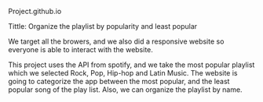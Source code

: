 Project.github.io

Tittle: Organize the playlist by popularity and least popular 

We target all the browers, and we also did a responsive website so everyone is able to interact with the website.

This project uses the API from spotify, and we take the most popular playlist which we selected Rock, Pop, Hip-hop and Latin Music. The website is going to categorize the app between the most popular, and the least popular song of the play list. Also, we can organize the playlist by name. 

